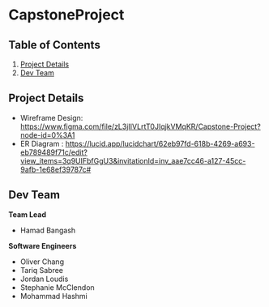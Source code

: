 # CapstoneProject

## Table of Contents 
1. [Project Details](#Project-Details)
2. [Dev Team](#Dev-Team)

## Project Details
- Wireframe Design: https://www.figma.com/file/zL3jIIVLrtT0JIqjkVMqKR/Capstone-Project?node-id=0%3A1
- ER Diagram : https://lucid.app/lucidchart/62eb97fd-618b-4269-a693-eb789489f71c/edit?view_items=3q9UIFbfGgU3&invitationId=inv_aae7cc46-a127-45cc-9afb-1e68ef39787c#

## Dev Team
**Team Lead** 
- Hamad Bangash

**Software Engineers**
- Oliver Chang
- Tariq Sabree
- Jordan Loudis 
- Stephanie McClendon
- Mohammad Hashmi 
